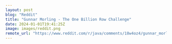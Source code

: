 ```yaml
---
layout: post
blog: "Reddit"
title: "Gunnar Morling - The One Billion Row Challenge"
date: 2024-01-01T19:41:25Z
image: images/reddit.png
remote_url: "https://www.reddit.com/r/java/comments/18w4oz4/gunnar_morling_the_one_billion_row_challenge/"
---
```

